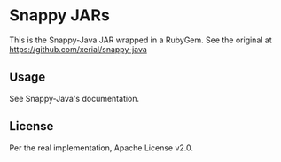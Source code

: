 Snappy JARs
===========

This is the Snappy-Java JAR wrapped in a RubyGem. See the original at
https://github.com/xerial/snappy-java

Usage
-----
See Snappy-Java's documentation.

License
-------
Per the real implementation, Apache License v2.0.

